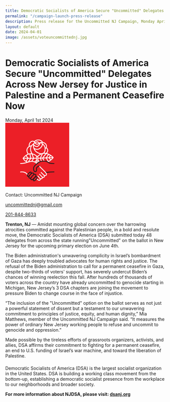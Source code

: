 ```yaml
---
title: Democratic Socialists of America Secure "Uncommitted" Delegates Across New Jersey for Justice in Palestine and a Permanent Ceasefire Now
permalink: "/campaign-launch-press-release"
description: Press release for the Uncommitted NJ Campaign, Monday April 1st, 2024
layout: default
date: 2024-04-01
image: /assets/voteuncommittednj.jpg
---
```

Democratic Socialists of America Secure "Uncommitted" Delegates Across New Jersey for Justice in Palestine and a Permanent Ceasefire Now   
===
Monday, April 1st 2024
<br>
<img src="assets/dsalogo.png" alt="Red image of the DSA logo: a rose with a
black and a white hand shaking underneath" width="40%" height="auto">

Contact: Uncommitted NJ Campaign

[uncommittednj@gmail.com](mailto:uncommittednj@gmail.com)

[201-844-8633](tel:+12018448633)
 

**Trenton, NJ** — Amidst mounting global concern over the harrowing atrocities
committed against the Palestinian people, in a bold and resolute move, the
Democratic Socialists of America (DSA) submitted today 48 delegates from across
the state running"Uncommitted" on the ballot in New Jersey for the upcoming
primary election on June 4th.

The Biden administration's unwavering complicity in Israel’s bombardment of Gaza
has deeply troubled advocates for human rights and justice. The refusal of the
Biden administration to call for a permanent ceasefire in Gaza, despite
two-thirds of voters' support, has severely undercut Biden’s chances of winning
reelection this fall. After hundreds of thousands of voters across the country
have already uncommitted to genocide starting in Michigan,  New Jersey’s 3 DSA
chapters are joining the movement to pressure Biden to change course in the face
of injustice.

“The inclusion of the "Uncommitted" option on the ballot serves as not just a
powerful statement of dissent but a testament to our unwavering commitment to
principles of justice, equity, and human dignity,” Mia Matthews, member of the
Uncommitted NJ Campaign said. “It measures the power of ordinary New Jersey
working people to refuse and uncommit to genocide and oppression.”

Made possible by the tireless efforts of grassroots organizers, activists, and
allies, DSA affirms their commitment to fighting for a permanent ceasefire, an
end to U.S. funding of Israel’s war machine, and toward the liberation of
Palestine. 

###

Democratic Socialists of America (DSA) is the largest socialist organization in
the United States. DSA is building a working class movement from the bottom-up,
establishing a democratic socialist presence from the workplace to our
neighborhoods and broader society.

**For more information about NJDSA, please visit: [dsanj.org](https://dsanj.org)**
